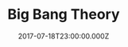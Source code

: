 ---
title: "Big Bang Theory"
date: 2017-07-18T23:00:00.000Z
permalink: /almanac/tv/2017-07-19-big-bang-theory/index.html
season: 10
rating: 3
---
